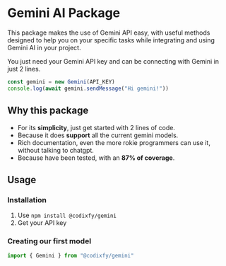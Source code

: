 # Gemini AI Package

This package makes the use of Gemini API easy, with useful methods designed to help you on your specific tasks while integrating and using Gemini AI in your project.

You just need your Gemini API key and can be connecting with Gemini in just 2 lines.

```ts
const gemini = new Gemini(API_KEY)
console.log(await gemini.sendMessage("Hi gemini!"))
```

## Why this package

-   For its **simplicity**, just get started with 2 lines of code.
-   Because it does **support** all the current gemini models.
-   Rich documentation, even the more rokie programmers can use it, without talking to chatgpt.
-   Because have been tested, with an **87% of coverage**.

## Usage

### Installation

1. Use `npm install @codixfy/gemini`
2. Get your API key

### Creating our first model

```ts
import { Gemini } from "@codixfy/gemini"
```
